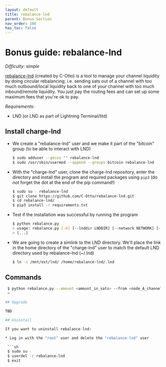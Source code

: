 ```yaml
---
layout: default
title: rebalance-lnd
parent: Bonus Section
nav_order: 100
has_toc: false
---
```

# Bonus guide: rebalance-lnd

*Difficulty: simple*

[rebalance-lnd](https://github.com/C-Otto/rebalance-lnd) (created by C-Otto) is a tool to manage your channel liquidity by doing circular rebalancing; i.e. sending sats out of a channel with too much outbound/local liquidity back to one of your channel with too much inbound/remote liquidity. 
You just pay the routing fees and can set up some maximum fees that you're ok to pay.

*Requirements:*

* LND (or LND as part of Lightning Terminal/litd)

## Install charge-lnd

* We create a "rebalance-lnd" user and we make it part of the "bitcoin" group (to be able to interact with LND)  

  ```sh
  $ sudo adduser --gecos "" rebalance-lnd
  $ sudo /usr/sbin/usermod --append --groups bitcoin rebalance-lnd
  ```
  
* With the "charge-lnd" user, clone the charge-lnd repository, enter the directory and install the program and required packages using `pip3` (do _not_ forget the dot at the end of the pip command!)

  ```sh
  $ sudo su - rebalance-lnd
  $ git clone https://github.com/C-Otto/rebalance-lnd.git
  $ cd rebalance-lnd/
  $ pip3 install -r requirements.txt
  ```

* Test if the installation was successful by running the program
 
  ```sh
  $ python rebalance.py
  > usage: rebalance.py [-h] [--lnddir LNDDIR] [--network NETWORK] [--grpc GRPC]
  > [...]
  ```
  
* We are going to create a simlink to the LND directory. We'll place the link in the home directory of the "charge-lnd" user to match the default LND directory used by rebalance-lnd (~/.lnd) 

  ```sh
  $ ln -s /mnt/ext/lnd/ /home/rebalance-lnd/.lnd
  ```
  
## Commands



 ```sh
  $ python rebalance.py --amount <amount_in_sats> --from <node_A_channel_ID> --to <node_B_channel_ID>
  >

## Upgrade

TBD

## Uninstall

If you want to uninstall rebalance-lnd:

* Log in with the "root" user and delete the "rebalance-lnd" user

  ```sh
  $ sudo su -
  $ userdel -r rebalance-lnd
  $ exit
  ```
